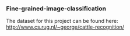 ### Fine-grained-image-classification

The dataset for this project can be found here: http://www.cs.rug.nl/~george/cattle-recognition/
